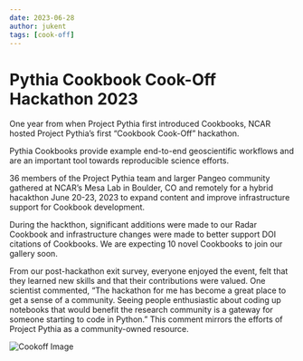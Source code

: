 ```yaml
---
date: 2023-06-28
author: jukent
tags: [cook-off]
---
```


# Pythia Cookbook Cook-Off Hackathon 2023

One year from when Project Pythia first introduced Cookbooks, NCAR hosted Project Pythia’s first “Cookbook Cook-Off” hackathon.

Pythia Cookbooks provide example end-to-end geoscientific workflows and are an important tool towards reproducible science efforts.

36 members of the Project Pythia team and larger Pangeo community gathered at NCAR’s Mesa Lab in Boulder, CO and remotely for a hybrid hacakthon June 20-23, 2023 to expand content and improve infrastructure support for Cookbook development.

During the hackthon, significant additions were made to our Radar Cookbook and infrastructure changes were made to better support DOI citations of Cookbooks. We are expecting 10 novel Cookbooks to join our gallery soon.

From our post-hackathon exit survey, everyone enjoyed the event, felt that they learned new skills and that their contributions were valued. One scientist commented, “The hackathon for me has become a great place to get a sense of a community. Seeing people enthusiastic about coding up notebooks that would benefit the research community is a gateway for someone starting to code in Python.” This comment mirrors the efforts of Project Pythia as a community-owned resource.

<img src="../_static/images/posts/projectpythia-cookbook-cookoff.jpeg" alt="Cookoff Image">
